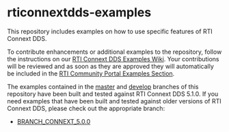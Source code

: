 rticonnextdds-examples
=======================

This repository includes examples on how to use specific features of RTI Connext DDS.

To contribute enhancements or additional examples to the repository, follow the instructions on our [RTI Connext DDS Examples Wiki](https://github.com/rticommunity/rticonnextdds-examples/wiki). 
Your contributions will be reviewed and as soon as they are approved they will automatically be included in the 
[RTI Community Portal Examples Section](http://community.rti.com).  

The examples contained in the [master](https://github.com/rticommunity/rticonnextdds-examples/tree/master) and [develop](https://github.com/rticommunity/rticonnextdds-examples/tree/develop)
branches of this repository have been built and tested against RTI Connext DDS
5.1.0. If you need examples that have been built and tested against older
versions of RTI Connext DDS, please check out the appropriate branch:
* [BRANCH_CONNEXT_5.0.0](https://github.com/rticommunity/rticonnextdds-examples/tree/release/5.0.0)